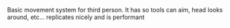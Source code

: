 Basic movement system for third person. It has so tools can aim, head looks around, etc... replicates nicely and is performant
